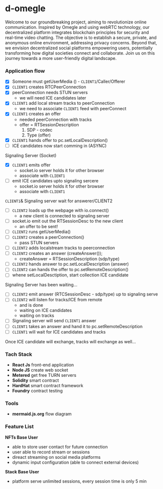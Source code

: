 # d-omegle

Welcome to our groundbreaking project, aiming to revolutionize online communication. Inspired by Omegle and using webRTC technology, our decentralized platform integrates blockchain principles for security and real-time video chatting. The objective is to establish a secure, private, and anonymous online environment, addressing privacy concerns. Beyond that, we envision decentralized social platforms empowering users, potentially transforming how digital societies connect and collaborate. Join us on this journey towards a more user-friendly digital landscape.

### Application flow

- [x] Someone must getUserMedia () - `CLIENT1`/Caller/Offerer
- [x] `CLIENT1` creates RTCPeerConnection
- [x] peerConnection needs STUN servers
  - we will need ICE candidates later
- [x] `CLIENT1` add local stream tracks to peerConnection
  - we need to associate `CLIENT1` feed with peerConnect
- [x] `CLIENT1` creates an offer
  - needed peerConnection with tracks
  - offer = RTSessionDescription
    1. SDP - codec
    2. Type (offer)
- [x] `CLIENT1` hands offer to pc.setLocalDescription()
- [ ] ICE candidates now start comming in (ASYNC)

Signaling Server (Socket)

- [x] `CLIENT1` emits offer
  - socket.io server holds it for other browser
  - associate with `CLIENT1`
- [ ] emit ICE candidates upto signaling sercere
  - socket.io server holds it for other browser
  - associate with `CLIENT1`

`CLIENT1`& Signaling server wait for answerer/CLIENT2

- [ ] `CLIENT2` loads up the webpage with io.connect()
  - a new client is connected to signaling server
- [ ] socket.io emit out the RTSessionDesc to the new client
  - an offer to be sent!
- [ ] `CLIENT2` runs getUserMedia()
- [ ] `CLIENT2` creates a peerConnection()
  - pass STUN servers
- [ ] `CLIENT2` adds localstream tracks to peerconnection
- [ ] `CLIENT2` creates an answer (createAnswer());
  - createAnswer = RTSessionDescription (sdp/type)
- [ ] `CLIENT2` hands answer to pc.setLocalDescription (answer)
- [ ] `CLIENT2` can hands the offer to pc.setRemoteDescription()
- [ ] whene setLocalDesctiption, start collection ICE candidate

Signaling Server has been waiting...

- [ ] `CLIENT2` emit answer (RTCSessionDesc - sdp/type) up to signaling serve
- [ ] `CLIENT2` will listen for tracks/ICE from remote
  - and is done
  - waiting on ICE candidates
  - waiting on tracks
- [ ] Signaling server will send `CLIENT1` answer
- [ ] `CLIENT1` takes an answer and hand it to pc.setRemoteDescription
- [ ] `CLIENT1` will wait for ICE candidates and tracks

Once ICE candidate will exchange, tracks will exchange as well...

### Tach Stack

- **React Js** front-end application
- **Node JS** create web socket
- **Metered** get free TURN servers
- **Solidity** smart contract
- **HardHat** smart contract framework
- **Foundry** contract testing

### Tools

- **mermaid.js.org** flow diagram

### Feature List

**NFTs Base User**

- able to store user contact for future connection
- user able to record stream or sessions
- direact streaming on social media platforms
- dynamic input configuration (able to connect external devices)

**Stack Base User**

- platform serve unlimited sessions, every session time is only 5 min
